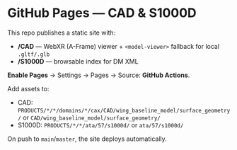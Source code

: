 # GitHub Pages — CAD & S1000D

This repo publishes a static site with:
- **/CAD** — WebXR (A-Frame) viewer + `<model-viewer>` fallback for local `.gltf/.glb`
- **/S1000D** — browsable index for DM XML

**Enable Pages** → Settings → Pages → Source: **GitHub Actions**.

Add assets to:
- CAD: `PRODUCTS/*/*/domains/*/cax/CAD/wing_baseline_model/surface_geometry/` or `CAD/wing_baseline_model/surface_geometry/`
- S1000D: `PRODUCTS/*/*/ata/57/s1000d/` or `ata/57/s1000d/`

On push to `main`/`master`, the site deploys automatically.
